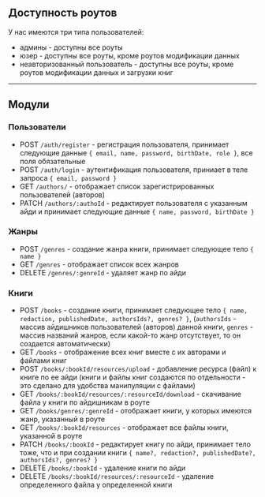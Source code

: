 ## Доступность роутов

У нас имеются три типа пользователей:

- админы - доступны все роуты
- юзер - доступны все роуты, кроме роутов модификации данных
- неавторизованный пользователь - доступны все роуты, кроме роутов модификации данных и загрузки книг

---

## Модули

### Пользователи

- POST `/auth/register` - регистрация пользователя, принимает следующие данные `{ email, name, password, birthDate, role }`, все поля обязательные
- POST `/auth/login` - аутентификация пользователя, приниает в теле запроса `{ email, password }`
- GET `/authors/` - отображает список зарегистрированных пользователей (авторов)
- PATCH `/authors/:authoId` - редактирует пользователя с указанным айди и принимает следующие данные `{ name, password, birthDate }`

### Жанры

- POST `/genres` - создание жанра книги, принимает следующее тело `{ name }`
- GET `/genres` - отображает список всех жанров
- DELETE `/genres/:genreId` - удаляет жанр по айди

### Книги

- POST `/books` - создание книги, принимает следующее тело `{ name, redaction, publishedDate, authorsIds?, genres? }`, (`authorsIds` - массив айдишников пользователей (авторов) данной книги, `genres` - массив названий жанров, если какой-то жанр отсутствует, то он создается автоматически)
- GET `/books` - отображение всех книг вместе с их авторами и файлами книг
- POST `/books/:bookId/resources/upload` - добавление ресурса (файл) к книге по ее айди (книги и файлы книг создаются по отдельности - это сделано для удобства манипуляции с файлами)
- GET `/books/:bookId/resources/:resourceId/download` - скачивание файла у книги по айдишникам в роуте
- GET `/books/genres/:genreId` - отображает книги, у которых имеются жанр, указанный в роуте
- GET `/books/:bookId/resources` - отображает все файлы книги, указанной в роуте
- PATCH `/books/:bookId` - редактирует книгу по айди, принимает тело тоже, что и при создании книги `{ name?, redaction?, publishedDate?, authorsIds?, genres? }`
- DELETE `/books/:bookId` - удаление книги по айди
- DELETE `/books/:bookId/resources/:resourceId` - удаление определенного файла у определенной книги
